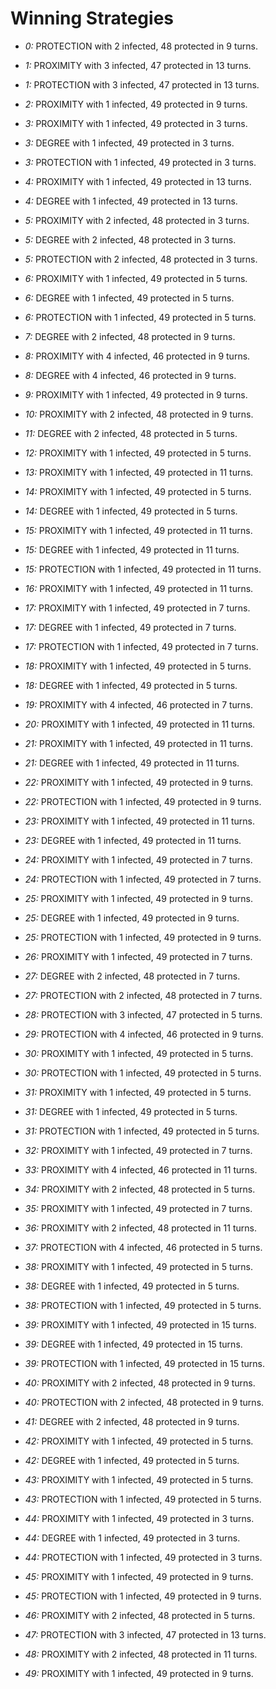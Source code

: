 # Winning Strategies

* _0:_ PROTECTION with 2 infected, 48 protected in 9 turns.


* _1:_ PROXIMITY with 3 infected, 47 protected in 13 turns.


* _1:_ PROTECTION with 3 infected, 47 protected in 13 turns.


* _2:_ PROXIMITY with 1 infected, 49 protected in 9 turns.


* _3:_ PROXIMITY with 1 infected, 49 protected in 3 turns.


* _3:_ DEGREE with 1 infected, 49 protected in 3 turns.


* _3:_ PROTECTION with 1 infected, 49 protected in 3 turns.


* _4:_ PROXIMITY with 1 infected, 49 protected in 13 turns.


* _4:_ DEGREE with 1 infected, 49 protected in 13 turns.


* _5:_ PROXIMITY with 2 infected, 48 protected in 3 turns.


* _5:_ DEGREE with 2 infected, 48 protected in 3 turns.


* _5:_ PROTECTION with 2 infected, 48 protected in 3 turns.


* _6:_ PROXIMITY with 1 infected, 49 protected in 5 turns.


* _6:_ DEGREE with 1 infected, 49 protected in 5 turns.


* _6:_ PROTECTION with 1 infected, 49 protected in 5 turns.


* _7:_ DEGREE with 2 infected, 48 protected in 9 turns.


* _8:_ PROXIMITY with 4 infected, 46 protected in 9 turns.


* _8:_ DEGREE with 4 infected, 46 protected in 9 turns.


* _9:_ PROXIMITY with 1 infected, 49 protected in 9 turns.


* _10:_ PROXIMITY with 2 infected, 48 protected in 9 turns.


* _11:_ DEGREE with 2 infected, 48 protected in 5 turns.


* _12:_ PROXIMITY with 1 infected, 49 protected in 5 turns.


* _13:_ PROXIMITY with 1 infected, 49 protected in 11 turns.


* _14:_ PROXIMITY with 1 infected, 49 protected in 5 turns.


* _14:_ DEGREE with 1 infected, 49 protected in 5 turns.


* _15:_ PROXIMITY with 1 infected, 49 protected in 11 turns.


* _15:_ DEGREE with 1 infected, 49 protected in 11 turns.


* _15:_ PROTECTION with 1 infected, 49 protected in 11 turns.


* _16:_ PROXIMITY with 1 infected, 49 protected in 11 turns.


* _17:_ PROXIMITY with 1 infected, 49 protected in 7 turns.


* _17:_ DEGREE with 1 infected, 49 protected in 7 turns.


* _17:_ PROTECTION with 1 infected, 49 protected in 7 turns.


* _18:_ PROXIMITY with 1 infected, 49 protected in 5 turns.


* _18:_ DEGREE with 1 infected, 49 protected in 5 turns.


* _19:_ PROXIMITY with 4 infected, 46 protected in 7 turns.


* _20:_ PROXIMITY with 1 infected, 49 protected in 11 turns.


* _21:_ PROXIMITY with 1 infected, 49 protected in 11 turns.


* _21:_ DEGREE with 1 infected, 49 protected in 11 turns.


* _22:_ PROXIMITY with 1 infected, 49 protected in 9 turns.


* _22:_ PROTECTION with 1 infected, 49 protected in 9 turns.


* _23:_ PROXIMITY with 1 infected, 49 protected in 11 turns.


* _23:_ DEGREE with 1 infected, 49 protected in 11 turns.


* _24:_ PROXIMITY with 1 infected, 49 protected in 7 turns.


* _24:_ PROTECTION with 1 infected, 49 protected in 7 turns.


* _25:_ PROXIMITY with 1 infected, 49 protected in 9 turns.


* _25:_ DEGREE with 1 infected, 49 protected in 9 turns.


* _25:_ PROTECTION with 1 infected, 49 protected in 9 turns.


* _26:_ PROXIMITY with 1 infected, 49 protected in 7 turns.


* _27:_ DEGREE with 2 infected, 48 protected in 7 turns.


* _27:_ PROTECTION with 2 infected, 48 protected in 7 turns.


* _28:_ PROTECTION with 3 infected, 47 protected in 5 turns.


* _29:_ PROTECTION with 4 infected, 46 protected in 9 turns.


* _30:_ PROXIMITY with 1 infected, 49 protected in 5 turns.


* _30:_ PROTECTION with 1 infected, 49 protected in 5 turns.


* _31:_ PROXIMITY with 1 infected, 49 protected in 5 turns.


* _31:_ DEGREE with 1 infected, 49 protected in 5 turns.


* _31:_ PROTECTION with 1 infected, 49 protected in 5 turns.


* _32:_ PROXIMITY with 1 infected, 49 protected in 7 turns.


* _33:_ PROXIMITY with 4 infected, 46 protected in 11 turns.


* _34:_ PROXIMITY with 2 infected, 48 protected in 5 turns.


* _35:_ PROXIMITY with 1 infected, 49 protected in 7 turns.


* _36:_ PROXIMITY with 2 infected, 48 protected in 11 turns.


* _37:_ PROTECTION with 4 infected, 46 protected in 5 turns.


* _38:_ PROXIMITY with 1 infected, 49 protected in 5 turns.


* _38:_ DEGREE with 1 infected, 49 protected in 5 turns.


* _38:_ PROTECTION with 1 infected, 49 protected in 5 turns.


* _39:_ PROXIMITY with 1 infected, 49 protected in 15 turns.


* _39:_ DEGREE with 1 infected, 49 protected in 15 turns.


* _39:_ PROTECTION with 1 infected, 49 protected in 15 turns.


* _40:_ PROXIMITY with 2 infected, 48 protected in 9 turns.


* _40:_ PROTECTION with 2 infected, 48 protected in 9 turns.


* _41:_ DEGREE with 2 infected, 48 protected in 9 turns.


* _42:_ PROXIMITY with 1 infected, 49 protected in 5 turns.


* _42:_ DEGREE with 1 infected, 49 protected in 5 turns.


* _43:_ PROXIMITY with 1 infected, 49 protected in 5 turns.


* _43:_ PROTECTION with 1 infected, 49 protected in 5 turns.


* _44:_ PROXIMITY with 1 infected, 49 protected in 3 turns.


* _44:_ DEGREE with 1 infected, 49 protected in 3 turns.


* _44:_ PROTECTION with 1 infected, 49 protected in 3 turns.


* _45:_ PROXIMITY with 1 infected, 49 protected in 9 turns.


* _45:_ PROTECTION with 1 infected, 49 protected in 9 turns.


* _46:_ PROXIMITY with 2 infected, 48 protected in 5 turns.


* _47:_ PROTECTION with 3 infected, 47 protected in 13 turns.


* _48:_ PROXIMITY with 2 infected, 48 protected in 11 turns.


* _49:_ PROXIMITY with 1 infected, 49 protected in 9 turns.


